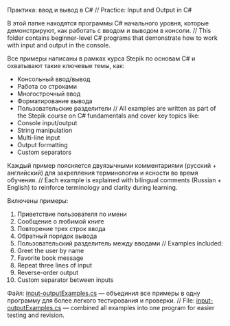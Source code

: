 Практика: ввод и вывод в C#
// Practice: Input and Output in C#

В этой папке находятся программы C# начального уровня, которые демонстрируют, как работать с вводом и выводом в консоли.
// This folder contains beginner-level C# programs that demonstrate how to work with input and output in the console.

Все примеры написаны в рамках курса Stepik по основам C# и охватывают такие ключевые темы, как:                                           
- Консольный ввод/вывод                                                    
- Работа со строками                                                       
- Многострочный ввод                                                      
- Форматирование вывода                                                    
- Пользовательские разделители
// All examples are written as part of the Stepik course on C# fundamentals and cover key topics like:
- Console input/output
- String manipulation
- Multi-line input
- Output formatting
- Custom separators

Каждый пример поясняется двуязычными комментариями (русский + английский) для закрепления терминологии и ясности во время обучения.
// Each example is explained with bilingual comments (Russian + English) to reinforce terminology and clarity during learning.

Включены примеры:                                                          
1. Приветствие пользователя по имени
2. Сообщение о любимой книге
3. Повторение трех строк ввода
4. Обратный порядок вывода
5. Пользовательский разделитель между вводами
// Examples included:
1. Greet the user by name
2. Favorite book message
3. Repeat three lines of input
4. Reverse-order output
5. Custom separator between inputs

Файл: [input-outputExamples.cs](learn_CSharp/stepik/practice/input-output/input-outputExamples.cs) — объединил все примеры в одну программу для более легкого тестирования и проверки.
// File: [input-outputExamples.cs](learn_CSharp/stepik/practice/input-output/input-outputExamples.cs) — combined all examples into one program for easier testing and revision.
